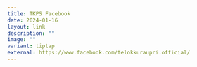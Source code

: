 ```yaml
---
title: TKPS Facebook
date: 2024-01-16
layout: link
description: ""
image: ""
variant: tiptap
external: https://www.facebook.com/telokkuraupri.official/
---
```

